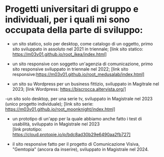 #  Progetti universitari di gruppo e individuali, per i quali mi sono occupata della parte di sviluppo: 
- un sito statico, solo per desktop, come catalogo di un oggetto, primo sito sviluppato in assoluto nel 2021 in triennale;
[link sito statico: https://m03v01.github.io/root_ikea/index.html]

- un sito responsive con soggetto un'agenzia di comunicazione, primo sito responsive sviluppato in triennale nel 2022;
[link sito responsive:https://m03v01.github.io/root_medusalab/index.html]

- un sito su Wordpress per un business fittizio, sviluppato in Magitrale nel 2023;
[link Wordpress: https://biscrocca.altervista.org/]

-un sito solo desktop, per una serie tv, sviluppato in Magistrale nel 2023 (unico progetto individuale);
[link sito serie: https://m03v01.github.io/root_moonknight/index.html]

- un prototipo di un'app per la quale abbiamo anche fatto i test di usabilità, sviluppato in Magistrale nel 2023  
[link prototipo: https://cloud.protopie.io/p/bdc8ad30b29e6490aa2fb727]

- il sito responsive fatto per il progetto di Comunicazione Visiva, "Gemtopia" (ancora da inserire), sviluppato in Magistrale nel 2024.
